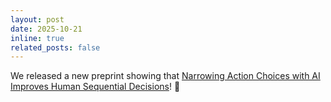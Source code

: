 ```yaml
---
layout: post
date: 2025-10-21
inline: true
related_posts: false
---
```


We released a new preprint showing that [Narrowing Action Choices with AI Improves Human Sequential Decisions](https://arxiv.org/abs/2510.16097)! 📜
